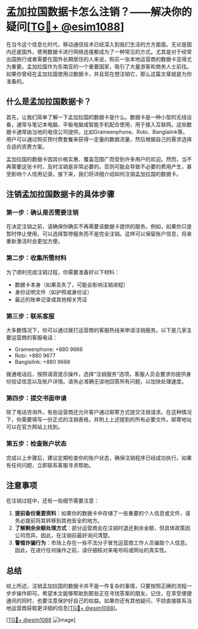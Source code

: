 # 孟加拉国数据卡怎么注销？——解决你的疑问[[TG💪+ @esim1088](https://t.me/s/esim1088)]

在当今这个信息化时代，移动通信技术已经深入到我们生活的方方面面。无论是国内还是国外，使用数据卡进行网络连接都成为了一种常见的方式。尤其是对于经常出国旅行或者需要在国外长期居住的人来说，购买一张本地运营商的数据卡显得尤为重要。孟加拉国作为东南亚的一个重要国家，吸引了大量游客和商务人士前往。如果你曾经在孟加拉国使用过数据卡，并且现在想注销它，那么这篇文章就是为你准备的。

## 什么是孟加拉国数据卡？

首先，让我们简单了解一下孟加拉国的数据卡是什么。数据卡是一种小型的无线设备，通常与笔记本电脑、平板电脑或智能手机配合使用，用于接入互联网。这些数据卡通常由当地的电信公司提供，比如Grameenphone、Robi、Banglalink等。用户可以通过购买预付费套餐来获得一定量的数据流量，然后根据自己的需求选择合适的资费方案。

孟加拉国的数据卡因其价格实惠、覆盖范围广而受到许多用户的欢迎。然而，当不再需要这张卡时，及时注销是非常必要的。否则可能会导致不必要的费用产生，甚至影响个人信用记录。接下来，我们将详细介绍如何注销孟加拉国的数据卡。

## 注销孟加拉国数据卡的具体步骤

### 第一步：确认是否需要注销
在决定注销之前，请确保你确实不再需要该数据卡提供的服务。例如，如果你只是暂时停止使用，可以选择暂停服务而不是完全注销。这样可以保留账户信息，将来重新激活时会更加方便。

### 第二步：收集所需材料
为了顺利完成注销过程，你需要准备好以下材料：
- 数据卡本身（如果丢失了，可能会影响注销进程）
- 身份证明文件（如护照或身份证）
- 最近的账单记录或其他相关凭证

### 第三步：联系客服
大多数情况下，你可以通过拨打运营商的客服热线来申请注销服务。以下是几家主要运营商的客服电话：
- Grameenphone: +880 9666
- Robi: +880 9677
- Banglalink: +880 9688

拨通电话后，按照语音提示操作，选择“注销服务”选项。客服人员会要求你提供身份验证信息以及账户详情。请务必准确无误地回答所有问题，以加快处理速度。

### 第四步：提交书面申请
除了电话咨询外，有些运营商还允许客户通过邮寄方式提交注销请求。在这种情况下，你需要填写一份正式的注销表格，并附上上述提到的所有必要文件。邮寄地址可以在官方网站上找到。

### 第五步：检查账户状态
完成以上步骤后，建议定期检查你的账户状态，确保注销程序已经成功执行。如果有任何问题，立即联系客服寻求帮助。

## 注意事项

在注销过程中，还有一些细节需要注意：
1. **提前备份重要资料**：如果你的数据卡中存储了一些重要的个人信息或文件，请务必提前将其转移到其他安全的地方。
2. **了解剩余余额处理方式**：部分运营商会在注销时退还剩余金额，但具体政策因公司而异。因此，在注销前最好询问清楚。
3. **警惕诈骗行为**：市场上存在一些不法分子冒充运营商工作人员骗取个人信息。因此，在进行任何操作之前，请仔细核对来电号码或网址的真实性。

## 总结

综上所述，注销孟加拉国的数据卡并不是一件复杂的事情，只要按照正确的流程一步步操作即可。希望本文能够帮助到那些正在寻找答案的朋友。记住，在享受便捷通讯的同时，也要注意保护好自己的权益。如果你还有其他疑问，不妨直接联系当地运营商获取更详细的信息[[TG💪+ @esim1088](https://t.me/s/esim1088)]。

[[TG💪+ @esim1088](https://t.me/s/esim1088) ![Image](https://i.postimg.cc/4NQfJmqS/Snipaste-2025-05-13-00-14-12.png)]